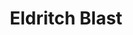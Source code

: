 ---
title: "Eldritch Blast"
permalink: /spells/eldritch-blast/
tags:
  - Spell
available_for:
  - Warlock
level: "Cantrip"
school: "Evocation"
range: "120 ft"
comp:
  - V
  - S
attack: "Ranged"
effect: "Force"
description: |
  A beam of crackling energy streaks toward a creature within range. Make a ranged spell attack against the target. On a hit, the target takes 1d10 force damage. The spell creates more than one beam when you reach higher levels: two beams at 5th level, three beams at 11th level, and four beams at 17th level. You can direct the beams at the same target or at different ones. Make a separate attack roll for each beam.
excerpt: "A beam of crackling energy streaks toward a creature within range."
source: "Basic Rules"
---